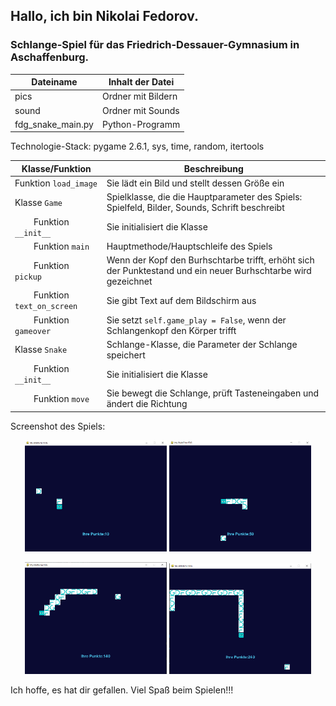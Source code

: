 ## Hallo, ich bin Nikolai Fedorov.
### Schlange-Spiel für das Friedrich-Dessauer-Gymnasium in Aschaffenburg.

Dateiname            | Inhalt der Datei
---------------------|------------------------
pics                 | Ordner mit Bildern
sound                | Ordner mit Sounds
fdg_snake_main.py    | Python-Programm

Technologie-Stack: pygame 2.6.1, sys, time, random, itertools

Klasse/Funktion             | Beschreibung
----------------------------|-------------------------------
Funktion `load_image`       | Sie lädt ein Bild und stellt dessen Größe ein
Klasse `Game`               | Spielklasse, die die Hauptparameter des Spiels: Spielfeld, Bilder, Sounds, Schrift beschreibt
&nbsp; &nbsp; &nbsp; &nbsp; Funktion `__init__`         | Sie initialisiert die Klasse  
&nbsp; &nbsp; &nbsp; &nbsp; Funktion `main`             | Hauptmethode/Hauptschleife des Spiels  
&nbsp; &nbsp; &nbsp; &nbsp; Funktion `pickup`           | Wenn der Kopf den Burhschtarbe trifft, erhöht sich der Punktestand und ein neuer Burhschtarbe wird gezeichnet  
&nbsp; &nbsp; &nbsp; &nbsp; Funktion `text_on_screen`   | Sie gibt Text auf dem Bildschirm aus  
&nbsp; &nbsp; &nbsp; &nbsp; Funktion `gameover`         | Sie setzt `self.game_play = False`, wenn der Schlangenkopf den Körper trifft  
Klasse `Snake`              | Schlange-Klasse, die Parameter der Schlange speichert
&nbsp; &nbsp; &nbsp; &nbsp; Funktion `__init__`         | Sie initialisiert die Klasse  
&nbsp; &nbsp; &nbsp; &nbsp; Funktion `move`             | Sie bewegt die Schlange, prüft Tasteneingaben und ändert die Richtung  

Screenshot des Spiels:  
<p align="center">
  <img src="https://github.com/KolyaFcat/FDG-snake/blob/master/pics/screen_01.png" width="45%" />
  <img src="https://github.com/KolyaFcat/FDG-snake/blob/master/pics/screen%2002.png" width="45%" />
</p>

<p align="center">
  <img src="https://github.com/KolyaFcat/FDG-snake/blob/master/pics/screen%2004.png" width="45%" />
  <img src="https://github.com/KolyaFcat/FDG-snake/blob/master/pics/screen%2005.png" width="45%" />
</p>

Ich hoffe, es hat dir gefallen. Viel Spaß beim Spielen!!!
